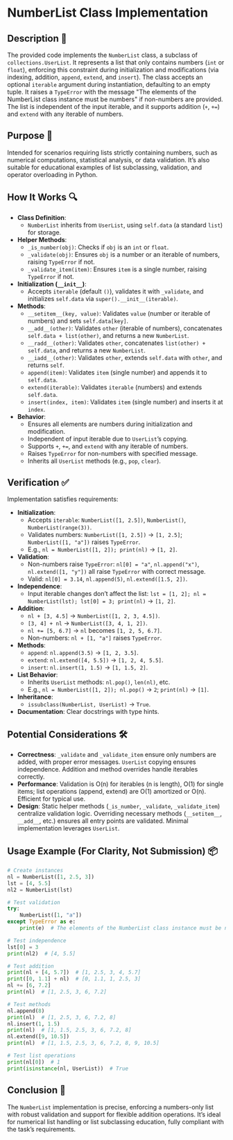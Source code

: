 # NumberList Class Implementation

## Description 📝

The provided code implements the `NumberList` class, a subclass of `collections.UserList`.
It represents a list that only contains numbers (`int` or `float`), enforcing this constraint during initialization and modifications (via indexing, addition, `append`, `extend`, and `insert`).
The class accepts an optional `iterable` argument during instantiation, defaulting to an empty tuple.
It raises a `TypeError` with the message "The elements of the NumberList class instance must be numbers" if non-numbers are provided.
The list is independent of the input iterable, and it supports addition (`+`, `+=`) and `extend` with any iterable of numbers.

## Purpose 🎯

Intended for scenarios requiring lists strictly containing numbers, such as numerical computations, statistical analysis, or data validation.
It’s also suitable for educational examples of list subclassing, validation, and operator overloading in Python.

## How It Works 🔍

-   **Class Definition**:
    -   `NumberList` inherits from `UserList`, using `self.data` (a standard `list`) for storage.
-   **Helper Methods**:
    -   `_is_number(obj)`: Checks if `obj` is an `int` or `float`.
    -   `_validate(obj)`: Ensures `obj` is a number or an iterable of numbers, raising `TypeError` if not.
    -   `_validate_item(item)`: Ensures `item` is a single number, raising `TypeError` if not.
-   **Initialization (`__init__`)**:
    -   Accepts `iterable` (default `()`), validates it with `_validate`, and initializes `self.data` via `super().__init__(iterable)`.
-   **Methods**:
    -   `__setitem__(key, value)`: Validates `value` (number or iterable of numbers) and sets `self.data[key]`.
    -   `__add__(other)`: Validates `other` (iterable of numbers), concatenates `self.data + list(other)`, and returns a new `NumberList`.
    -   `__radd__(other)`: Validates `other`, concatenates `list(other) + self.data`, and returns a new `NumberList`.
    -   `__iadd__(other)`: Validates `other`, extends `self.data` with `other`, and returns `self`.
    -   `append(item)`: Validates `item` (single number) and appends it to `self.data`.
    -   `extend(iterable)`: Validates `iterable` (numbers) and extends `self.data`.
    -   `insert(index, item)`: Validates `item` (single number) and inserts it at `index`.
-   **Behavior**:
    -   Ensures all elements are numbers during initialization and modification.
    -   Independent of input iterable due to `UserList`’s copying.
    -   Supports `+`, `+=`, and `extend` with any iterable of numbers.
    -   Raises `TypeError` for non-numbers with specified message.
    -   Inherits all `UserList` methods (e.g., `pop`, `clear`).

## Verification ✅

Implementation satisfies requirements:

-   **Initialization**:
    -   Accepts `iterable`: `NumberList([1, 2.5])`, `NumberList()`, `NumberList(range(3))`.
    -   Validates numbers: `NumberList([1, 2.5])` → `[1, 2.5]`; `NumberList([1, "a"])` raises `TypeError`.
    -   E.g., `nl = NumberList([1, 2]); print(nl)` → `[1, 2]`.
-   **Validation**:
    -   Non-numbers raise `TypeError`: `nl[0] = "a"`, `nl.append("x")`, `nl.extend([1, "y"])` all raise `TypeError` with correct message.
    -   Valid: `nl[0] = 3.14`, `nl.append(5)`, `nl.extend([1.5, 2])`.
-   **Independence**:
    -   Input iterable changes don’t affect the list: `lst = [1, 2]; nl = NumberList(lst); lst[0] = 3; print(nl)` → `[1, 2]`.
-   **Addition**:
    -   `nl + [3, 4.5]` → `NumberList([1, 2, 3, 4.5])`.
    -   `[3, 4] + nl` → `NumberList([3, 4, 1, 2])`.
    -   `nl += [5, 6.7]` → `nl` becomes `[1, 2, 5, 6.7]`.
    -   Non-numbers: `nl + [1, "a"]` raises `TypeError`.
-   **Methods**:
    -   `append`: `nl.append(3.5)` → `[1, 2, 3.5]`.
    -   `extend`: `nl.extend([4, 5.5])` → `[1, 2, 4, 5.5]`.
    -   `insert`: `nl.insert(1, 1.5)` → `[1, 1.5, 2]`.
-   **List Behavior**:
    -   Inherits `UserList` methods: `nl.pop()`, `len(nl)`, etc.
    -   E.g., `nl = NumberList([1, 2]); nl.pop()` → `2`; `print(nl)` → `[1]`.
-   **Inheritance**:
    -   `issubclass(NumberList, UserList)` → `True`.
-   **Documentation**: Clear docstrings with type hints.

## Potential Considerations 🛠️

-   **Correctness**: `_validate` and `_validate_item` ensure only numbers are added, with proper error messages. `UserList` copying ensures independence. Addition and method overrides handle iterables correctly.
-   **Performance**: Validation is O(n) for iterables (n is length), O(1) for single items; list operations (append, extend) are O(1) amortized or O(n). Efficient for typical use.
-   **Design**: Static helper methods (`_is_number`, `_validate`, `_validate_item`) centralize validation logic. Overriding necessary methods (`__setitem__`, `__add__`, etc.) ensures all entry points are validated. Minimal implementation leverages `UserList`.

## Usage Example (For Clarity, Not Submission) 📦

```python
# Create instances
nl = NumberList([1, 2.5, 3])
lst = [4, 5.5]
nl2 = NumberList(lst)

# Test validation
try:
    NumberList([1, "a"])
except TypeError as e:
    print(e)  # The elements of the NumberList class instance must be numbers

# Test independence
lst[0] = 3
print(nl2)  # [4, 5.5]

# Test addition
print(nl + [4, 5.7])  # [1, 2.5, 3, 4, 5.7]
print([0, 1.1] + nl)  # [0, 1.1, 1, 2.5, 3]
nl += [6, 7.2]
print(nl)  # [1, 2.5, 3, 6, 7.2]

# Test methods
nl.append(8)
print(nl)  # [1, 2.5, 3, 6, 7.2, 8]
nl.insert(1, 1.5)
print(nl)  # [1, 1.5, 2.5, 3, 6, 7.2, 8]
nl.extend([9, 10.5])
print(nl)  # [1, 1.5, 2.5, 3, 6, 7.2, 8, 9, 10.5]

# Test list operations
print(nl[0])  # 1
print(isinstance(nl, UserList))  # True
```

## Conclusion 🚀

The `NumberList` implementation is precise, enforcing a numbers-only list with robust validation and support for flexible addition operations.
It’s ideal for numerical list handling or list subclassing education, fully compliant with the task’s requirements.
